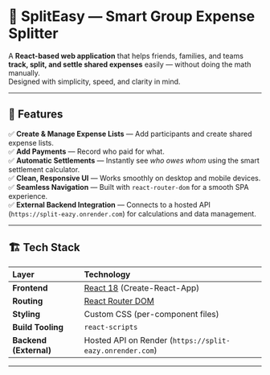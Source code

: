 # 💸 SplitEasy — Smart Group Expense Splitter

A **React-based web application** that helps friends, families, and teams **track, split, and settle shared expenses** easily — without doing the math manually.  
Designed with simplicity, speed, and clarity in mind.

---

## 🧩 Features

✅ **Create & Manage Expense Lists** — Add participants and create shared expense lists.  
✅ **Add Payments** — Record who paid for what.  
✅ **Automatic Settlements** — Instantly see *who owes whom* using the smart settlement calculator.  
✅ **Clean, Responsive UI** — Works smoothly on desktop and mobile devices.  
✅ **Seamless Navigation** — Built with `react-router-dom` for a smooth SPA experience.  
✅ **External Backend Integration** — Connects to a hosted API (`https://split-eazy.onrender.com`) for calculations and data management.

---

## 🏗️ Tech Stack

| Layer | Technology |
|:------|:------------|
| **Frontend** | [React 18](https://react.dev/) (Create-React-App) |
| **Routing** | [React Router DOM](https://reactrouter.com/) |
| **Styling** | Custom CSS (per-component files) |
| **Build Tooling** | `react-scripts` |
| **Backend (External)** | Hosted API on Render (`https://split-eazy.onrender.com`) |

---
